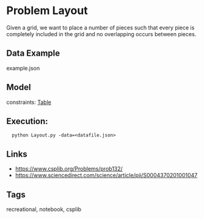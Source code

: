 # Problem Layout

Given a grid, we want to place a number of pieces such that every piece is completely included in the grid and no overlapping occurs between pieces.

## Data Example
  example.json

## Model
  constraints: [Table](http://pycsp.org/documentation/constraints/Table)

## Execution:
```
  python Layout.py -data=<datafile.json>
```

## Links
 - https://www.csplib.org/Problems/prob132/
 - https://www.sciencedirect.com/science/article/pii/S0004370201001047

## Tags
  recreational, notebook, csplib
